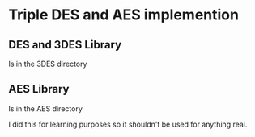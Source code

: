 # Triple DES and AES implemention
## DES and 3DES Library
Is in the 3DES directory
## AES Library
Is in the AES directory

I did this for learning purposes so it shouldn't be used for anything real.

